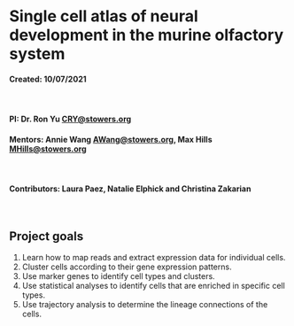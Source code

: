 # Single cell atlas of neural development in the murine olfactory system  

#### Created: 10/07/2021

</br>

#### PI: Dr. Ron Yu CRY@stowers.org    

#### Mentors: Annie Wang AWang@stowers.org, Max Hills MHills@stowers.org    


</br>


#### Contributors: Laura Paez, Natalie Elphick and Christina Zakarian   

</br>


## Project goals   

1. Learn how to map reads and extract expression data for individual cells.
2. Cluster cells according to their gene expression patterns.
3. Use marker genes to identify cell types and clusters.
4. Use statistical analyses to identify cells that are enriched in specific cell types.
5. Use trajectory analysis to determine the lineage connections of the cells.   


